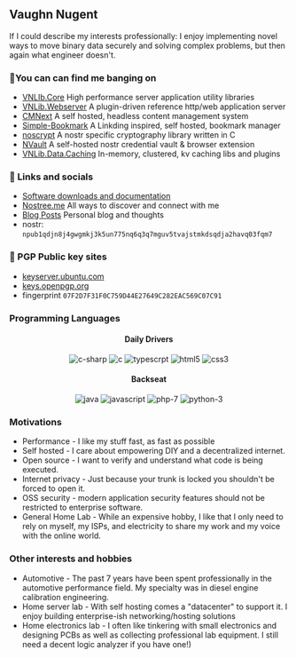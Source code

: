
## Vaughn Nugent
If I could describe my interests professionally: I enjoy implementing novel ways to move binary data securely and solving complex problems, but then again what engineer doesn't.  

### 🔨You can can find me banging on
- [VNLIb.Core](https://github.com/VnUgE/VNLib.Core) High performance server application utility libraries
- [VNLib.Webserver](https://github.com/VnUgE/VNLib.Webserver) A plugin-driven reference http/web application server
- [CMNext](https://github.com/VnUgE/CMNext) A self hosted, headless content management system
- [Simple-Bookmark](https://github.com/VnUgE/Simple-Bookmark) A Linkding inspired, self hosted, bookmark manager
- [noscrypt](https://github.com/VnUgE/noscrypt) A nostr specific cryptography library written in C
- [NVault](https://github.com/VnUgE/NVault) A self-hosted nostr credential vault & browser extension
- [VNLib.Data.Caching](https://github.com/VnUgE/VNLib.Data.Caching) In-memory, clustered, kv caching libs and plugins

### 🔗 Links and socials
- [Software downloads and documentation](https://www.vaughnnugent.com/resources/software)
- [Nostree.me](https://nostree.me/ChipTuner@vaughnnugent.com) All ways to discover and connect with me
- [Blog Posts](https://www.vaughnnugent.com/blog) Personal blog and thoughts
- nostr: `npub1qdjn8j4gwgmkj3k5un775nq6q3q7mguv5tvajstmkdsqdja2havq03fqm7`
### 🔑 PGP Public key sites
- [keyserver.ubuntu.com](https://keyserver.ubuntu.com/pks/lookup?search=07F2D7F31F0C759D44E27649C282EAC569C07C91&fingerprint=on&op=index)
- [keys.openpgp.org](https://keys.openpgp.org/search?q=07F2D7F31F0C759D44E27649C282EAC569C07C91)
- fingerprint `07F2D7F31F0C759D44E27649C282EAC569C07C91`

### Programming Languages
<h4 align="center"> Daily Drivers</h4>
<div align="center">
<img src="https://img.shields.io/badge/c%23-%23239120.svg?style=for-the-badge&logo=csharp&logoColor=white" alt="c-sharp" />

<img src="https://img.shields.io/badge/c-%2300599C.svg?style=for-the-badge&logo=c&logoColor=white" alt="c" />

<img src="https://img.shields.io/badge/typescript-%23007ACC.svg?style=for-the-badge&logo=typescript&logoColor=white" alt="typescrpt" />

<img src="https://img.shields.io/badge/html5-%23E34F26.svg?style=for-the-badge&logo=html5&logoColor=white" alt="html5" />

<img src="https://img.shields.io/badge/css3-%231572B6.svg?style=for-the-badge&logo=css3&logoColor=white" alt="css3" />
</div>
<h4 align="center"> Backseat</h4>
<div align="center">
<img src="https://img.shields.io/badge/java-%23ED8B00.svg?style=for-the-badge&logo=openjdk&logoColor=white" alt="java" />

<img src="https://img.shields.io/badge/javascript-%23323330.svg?style=for-the-badge&logo=javascript&logoColor=%23F7DF1E" alt="javascript" />

<img src="https://img.shields.io/badge/php-%23777BB4.svg?style=for-the-badge&logo=php&logoColor=white" alt="php-7" />

<img src="https://img.shields.io/badge/-Python-000?&logo=Python" alt="python-3" />
</div>

### Motivations
- Performance - I like my stuff fast, as fast as possible 
- Self hosted - I care about empowering DIY and a decentralized internet.
- Open source - I want to verify and understand what code is being executed.
- Internet privacy - Just because your trunk is locked you shouldn't be forced to open it.  
- OSS security - modern application security features should not be restricted to enterprise software.
- General Home Lab - While an expensive hobby, I like that I only need to rely on myself, my ISPs, and electricity to share my work and my voice with the online world.
### Other interests and hobbies
- Automotive - The past 7 years have been spent professionally in the automotive performance field. My specialty was in diesel engine calibration engineering.
- Home server lab - With self hosting comes a "datacenter" to support it. I enjoy building enterprise-ish networking/hosting solutions 
- Home electronics lab - I often like tinkering with small electronics and designing PCBs as well as collecting professional lab equipment. I still need a decent logic analyzer if you have one!)
